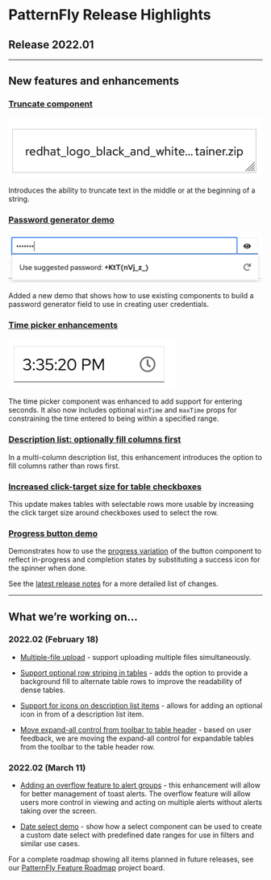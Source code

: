 # PatternFly Release Highlights
## Release 2022.01
----------------------------------------------------------
## New features and enhancements

### [Truncate component](https://www.patternfly.org/v4/components/truncate)

![middle truncation example](./img/truncate.png)

Introduces the ability to truncate text in the middle or at the beginning of a string.

### [Password generator demo](https://www.patternfly.org/v4/demos/password-generator)

![password generator](./img/password-generator.png)

Added a new demo that shows how to use existing components to build a password generator field to use in creating user credentials.

### [Time picker enhancements](https://www.patternfly.org/v4/components/time-picker#with-seconds)

![time picker with seconds](./img/time-picker.png)

The time picker component was enhanced to add support for entering seconds. It also now includes optional `minTime` and `maxTime` props for constraining the time entered to being within a specified range.

### [Description list: optionally fill columns first](https://www.patternfly.org/v4/components/description-list#column-fill)
In a multi-column description list, this enhancement introduces the option to fill columns rather than rows first.

### [Increased click-target size for table checkboxes](https://www.patternfly.org/v4/components/table#composable-selectable-with-checkbox)
This update makes tables with selectable rows more usable by increasing the click target size around checkboxes used to select the row.

### [Progress button demo](https://www.patternfly.org/v4/components/button/react-demos)
Demonstrates how to use the [progress variation](https://www.patternfly.org/v4/components/button#progress) of the button component to reflect in-progress and completion states by substituting a success icon for the spinner when done.

See the [latest release notes](https://www.patternfly.org/v4/developer-resources/release-notes) for a more detailed list of changes.

-----------------------------------------------------------------------------

## What we’re working on...

### 2022.02 (February 18)


* [Multiple-file upload](https://github.com/patternfly/patternfly-react/issues/6683) - support uploading multiple files simultaneously.

* [Support optional row striping in tables](https://github.com/patternfly/patternfly-react/issues/6781) - adds the option to provide a background fill to alternate table rows to improve the readability of dense tables.

* [Support for icons on description list items](https://github.com/patternfly/patternfly-react/issues/6780) - allows for adding an optional icon in from of a description list item.

* [Move expand-all control from toolbar to table header](https://github.com/patternfly/patternfly-react/issues/6783) - based on user feedback, we are moving the expand-all control for expandable tables from the toolbar to the table header row.

### 2022.02 (March 11)

* [Adding an overflow feature to alert groups](https://github.com/patternfly/patternfly/issues/1181) - this enhancement will allow for better management of toast alerts. The overflow feature will allow users more control in viewing and acting on multiple alerts without alerts taking over the screen.

* [Date select demo](https://github.com/patternfly/patternfly-react/issues/6460) - show how a select component can be used to create a custom date select with predefined date ranges for use in filters and similar use cases.

For a complete roadmap showing all items planned in future releases, see our [PatternFly Feature Roadmap](https://github.com/orgs/patternfly/projects/4?fullscreen=true) project board.
